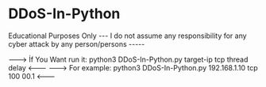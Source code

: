# DDoS-In-Python
Educational Purposes Only
--- I do not assume any responsibility for any cyber attack by any person/persons -----



---> İf You Want run it: python3 DDoS-In-Python.py target-ip tcp thread delay <---
 ---> For example: python3 DDoS-In-Python.py 192.168.1.10 tcp 100 00.1 <---
